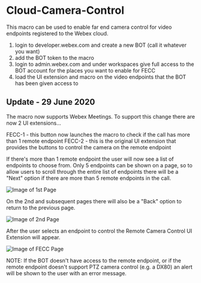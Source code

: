 # Cloud-Camera-Control
This macro can be used to enable far end camera control for video endpoints registered to the Webex cloud.

1) login to developer.webex.com and create a new BOT (call it whatever you want)
2) add the BOT token to the macro
3) login to admin.webex.com and under workspaces give full access to the BOT account for the places you want to enable for FECC
4) load the UI extension and macro on the video endpoints that the BOT has been given access to

## Update - 29 June 2020
The macro now supports Webex Meetings. To support this change there are now 2 UI extensions...

FECC-1 - this button now launches the macro to check if the call has more than 1 remote endpoint
FECC-2 - this is the original UI extension that provides the buttons to control the camera on the remote endpoint

If there's more than 1 remote endpoint the user will now see a list of endpoints to choose from. Only 5 endpoints can be shown on a page, so to allow users to scroll through the entire list of endpoints there will be a "Next" option if there are more than 5 remote endpoints in the call.

![Image of 1st Page](https://github.com/bjpinniger/Cloud-Camera-Control/images/1st-page.png)

On the 2nd and subsequent pages there will also be a "Back" option to return to the previous page.

![Image of 2nd Page](https://github.com/bjpinniger/Cloud-Camera-Control/images/2nd-page.png)

After the user selects an endpoint to control the Remote Camera Control UI Extension will appear.

![Image of FECC Page](https://github.com/bjpinniger/Cloud-Camera-Control/images/FECC-panel.png)

NOTE: If the BOT doesn't have access to the remote endpoint, or if the remote endpoint doesn't support PTZ camera control (e.g. a DX80) an alert will be shown to the user with an error message.

